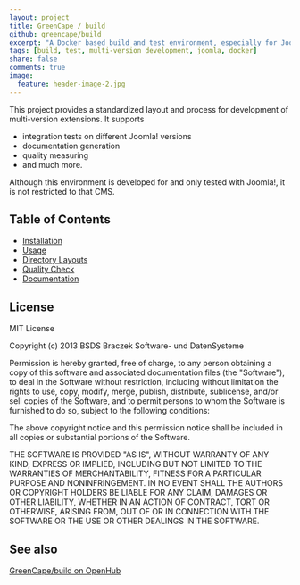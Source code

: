 ```yaml
---
layout: project
title: GreenCape / build
github: greencape/build
excerpt: "A Docker based build and test environment, especially for Joomla!."
tags: [build, test, multi-version development, joomla, docker]
share: false
comments: true
image:
  feature: header-image-2.jpg
---
```


This project provides a standardized layout and process for development of multi-version
extensions. It supports

  - integration tests on different Joomla! versions
  - documentation generation
  - quality measuring
  - and much more.

Although this environment is developed for and only tested with Joomla!, it is not restricted
to that CMS.

## Table of Contents

  - [Installation](/build/installation/)
  - [Usage](/build/usage/)
  - [Directory Layouts](/build/directories)
  - [Quality Check](/build/quality)
  - [Documentation](/build/documentation)
  
## License

MIT License

Copyright (c) 2013 BSDS Braczek Software- und DatenSysteme

Permission is hereby granted, free of charge, to any person obtaining a copy of this software and associated documentation files (the "Software"), to deal in the Software without restriction, including without limitation the rights to use, copy, modify, merge, publish, distribute, sublicense, and/or sell copies of the Software, and to permit persons to whom the Software is furnished to do so, subject to the following conditions:

The above copyright notice and this permission notice shall be included in all copies or substantial portions of the Software.

THE SOFTWARE IS PROVIDED "AS IS", WITHOUT WARRANTY OF ANY KIND, EXPRESS OR IMPLIED, INCLUDING BUT NOT LIMITED TO THE WARRANTIES OF MERCHANTABILITY, FITNESS FOR A PARTICULAR PURPOSE AND NONINFRINGEMENT. IN NO EVENT SHALL THE AUTHORS OR COPYRIGHT HOLDERS BE LIABLE FOR ANY CLAIM, DAMAGES OR OTHER LIABILITY, WHETHER IN AN ACTION OF CONTRACT, TORT OR OTHERWISE, ARISING FROM, OUT OF OR IN CONNECTION WITH THE SOFTWARE OR THE USE OR OTHER DEALINGS IN THE SOFTWARE.

## See also

[GreenCape/build on OpenHub](https://www.openhub.net/p/build)
